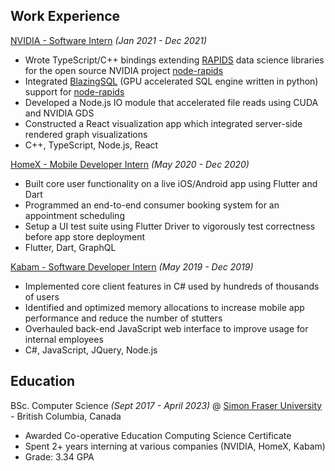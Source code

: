 ## Work Experience
[NVIDIA - Software Intern](https://www.nvidia.com/en-us/) *(Jan 2021 - Dec 2021)*
- Wrote TypeScript/C++ bindings extending [RAPIDS](https://developer.nvidia.com/rapids) data science libraries for the open source NVIDIA project [node-rapids](https://github.com/rapidsai/node-rapids)
- Integrated [BlazingSQL](https://github.com/BlazingDB/blazingsql) (GPU accelerated SQL engine written in python) support for [node-rapids](https://github.com/rapidsai/node-rapids)
- Developed a Node.js IO module that accelerated file reads using CUDA and NVIDIA GDS
- Constructed a React visualization app which integrated server-side rendered graph visualizations
- C++, TypeScript, Node.js, React

[HomeX - Mobile Developer Intern](https://homex.com/) *(May 2020 - Dec 2020)*
- Built core user functionality on a live iOS/Android app using Flutter and Dart
- Programmed an end-to-end consumer booking system for an appointment scheduling
- Setup a UI test suite using Flutter Driver to vigorously test correctness before app store deployment 
- Flutter, Dart, GraphQL

[Kabam - Software Developer Intern](https://kabam.com/) *(May 2019 - Dec 2019)*
- Implemented core client features in C# used by hundreds of thousands of users
- Identified and optimized memory allocations to increase mobile app performance and reduce the number of stutters
- Overhauled back-end JavaScript web interface to improve usage for internal employees
- C#, JavaScript, JQuery, Node.js

## Education
BSc. Computer Science *(Sept 2017 - April 2023)* @ [Simon Fraser University](https://www.sfu.ca/) - British Columbia, Canada
- Awarded Co-operative Education Computing Science Certificate
- Spent 2+ years interning at various companies (NVIDIA, HomeX, Kabam)
- Grade: 3.34 GPA